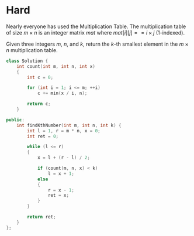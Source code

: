 # Hard

Nearly everyone has used the Multiplication Table. The multiplication table of size $m \times n$ is an integer matrix $mat$ where $mat[i][j] == i \times j$ (1-indexed).

Given three integers $m$, $n$, and $k$, return the $k$-th smallest element in the $m \times n$ multiplication table.

```cpp
class Solution {
    int count(int m, int n, int x)
    {
        int c = 0;

        for (int i = 1; i <= m; ++i)
            c += min(x / i, n);

        return c;
    }

public:
    int findKthNumber(int m, int n, int k) {
        int l = 1, r = m * n, x = 0;
        int ret = 0;

        while (l <= r)
        {
            x = l + (r - l) / 2;

            if (count(m, n, x) < k)
                l = x + 1;
            else
            {
                r = x - 1;
                ret = x;
            }
        }

        return ret;
    }
};
```
